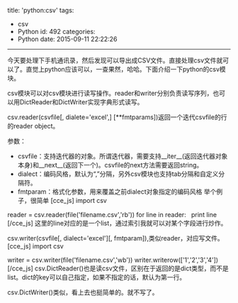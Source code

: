 title: 'python:csv'
tags:
  - csv
  - Python
id: 492
categories:
  - Python
date: 2015-09-11 22:22:26
---

今天要处理下手机通讯录，然后发现可以导出成CSV文件。直接处理csv文件就可以了。直觉上python应该可以，一查果然，哈哈。下面介绍一下python的csv模块。

csv模块可以对csv模块进行读写操作。reader和writer分别负责读写序列，也可以用DictReader和DictWriter实现字典形式读写。

<!--more-->

csv.reader(csvfile[, dialete='excel',] [**fmtparams])返回一个迭代csvfile的行的reader object。

参数：

*   csvfile：支持迭代器的对象。所谓迭代器，需要支持__iter__(返回迭代器对象本身)和__next__(返回下一个)。csvfile的next方法需要返回string。
*   dialect：编码风格，默认为“,”分隔，另外csv模块也支持tab分隔和自定义分隔符。
*   fmtparam：格式化参数，用来覆盖之前dialect对象指定的编码风格
举个例子，很简单
[cce_js]
import csv

reader = csv.reader(file('filename.csv','rb'))
for line in reader:
    print line
[/cce_js]
这里的line对应的是一个list，通过索引我就可以对某个字段进行炒作。

csv.writer(csvfile[, dialect='excel'][, fmtparam]),类似reader，对应写文件。
[cce_js]
import csv

writer = csv.writer(file('filename.csv','wb'))
writer.writerow(['1','2','3','4'])
[/cce_js]
csv.DictReader()也是读csv文件，区别在于返回的是dict类型，而不是list。dict的key可以自己指定，如果不指定的话，默认为第一行。

csv.DictWriter()类似，看上去也挺简单的。就不写了。